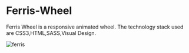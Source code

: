 # Ferris-Wheel
Ferris Wheel is a responsive animated wheel. The technology stack used are CSS3,HTML,SASS,Visual Design.

![ferris](https://user-images.githubusercontent.com/99597655/174003459-4e5ad9be-020f-4f53-8df7-258354e2e479.gif)


